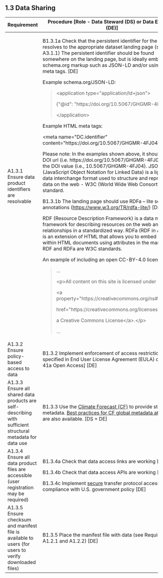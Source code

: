 **1.3 Data Sharing**
----------------

<table>
    <thead>
        <tr class="header">
            <th><strong>Requirement</strong></th>
            <th><strong>Procedure</strong> [Role - Data Steward (DS) or Data Engineer (DE)]</th>
        </tr>
    </thead>
    <tbody>
        <tr class="odd">
            <td>
                A1.3.1 Ensure data product identifiers are resolvable
            </td>
            <td>
                <p>B1.3.1a Check that the persistent identifier for the data resolves to the appropriate dataset landing
                    page (see A3.1.1) The persistent identifier should be found somewhere on the landing page, but is
                    ideally embedded in schema.org markup such as JSON-LD and/or using HTML meta tags. [DE]</p>
                <p>Example schema.org/JSON-LD:</p>
                <blockquote>
                    <p>&lt;application type=&quot;application/ld+json&quot;&gt;</p>
                    <p>{&quot;@id&quot;: &quot;https://doi.org/10.5067/GHGMR-4FJ04&quot;}</p>
                    <p>&lt;/application&gt;</p>
                </blockquote>
                <p>Example HTML meta tags:</p>
                <p>&lt;meta name=&quot;DC.identifier&quot; content=&quot;https://doi.org/10.5067/GHGMR-4FJ04&quot;&gt;
                </p>
                <p>Please note: In the examples shown above, it should be the DOI url (i.e.
                    https://doi.org/10.5067/GHGMR-4FJ04), not the DOI value (i.e., 10.5067/GHGMR-4FJ04). JSON-LD
                    (JavaScript Object Notation for Linked Data) is a lightweight data interchange format used to
                    structure and represent data on the web - W3C (World Wide Web Consortium) standard.</p>
                <p>B1.3.1b The landing page should use RDFa – lite semantic annotations (<a
                        href="https://www.w3.org/TR/rdfa-lite/"><span
                            class="underline">https://www.w3.org/TR/rdfa-lite/</span></a>) [DE]</p>
                <p>RDF (Resource Description Framework) is a data model and framework for describing resources on the
                    web and their relationships in a standardized way. RDFa (RDF in Attributes) is an extension of HTML
                    that allows you to embed RDF data within HTML documents using attributes in the markup. Both RDF and
                    RDFa are W3C standards.</p>
                <p>An example of including an open CC-BY-4.0 license:</p>
                <blockquote>
                    <p>…</p>
                    <p>&lt;p&gt;All content on this site is licensed under</p>
                    <p>&lt;a property=&quot;https://creativecommons.org/ns#license&quot;</p>
                    <p>href=&quot;https://creativecommons.org/licenses/by/4.0/&quot;&gt;</p>
                    <p>a Creative Commons License&lt;/a&gt;.&lt;/p&gt;</p>
                    <p>…</p>
                </blockquote>
            </td>
        </tr>
        <tr class="even">
            <td>A1.3.2 Ensure policy-based access to data</td>
            <td>B1.3.2 Implement enforcement of access restrictions [as specified in End User License Agreement (EULA)
                or SPD-41a Open Access] [DE]</td>
        </tr>
        <tr class="odd">
            <td>A1.3.3 Ensure all shared data products are self-describing with sufficient structural metadata for data
                use</td>
            <td>B1.3.3 Use the <a href="http://cfconventions.org"><span class="underline">Climate Forecast
                        (CF)</span></a> to provide structural metadata. <a
                    href="https://podaac.jpl.nasa.gov/PO.DAAC_DataManagementPractices#:~:text=File%20Formats-,PO.,and%20sharing%20of%20scientific%20data."><span
                        class="underline">Best practices for CF global metadata attributes</span></a> are also
                available. [DS + DE]</td>
        </tr>
        <tr class="even">
            <td>A1.3.4 Ensure all data product files are accessible (user registration may be required)</td>
            <td>
                <p>B1.3.4a Check that data access links are working [DE]</p>
                <p>B1.3.4b Check that data access APIs are working [DE]</p>
                <p>B1.3.4c Implement <a href="https://https.cio.gov/"><span class="underline">secure</span></a> transfer
                    protocol access in compliance with U.S. government policy [DE]</p>
            </td>
        </tr>
        <tr class="odd">
            <td>A1.3.5 Ensure checksum and manifest file is available to users (for users to verify downloaded files)
            </td>
            <td>B1.3.5 Place the manifest file with data (see Requirement A1.2.1 and A1.2.2) [DE]</td>
        </tr>
    </tbody>
</table>
